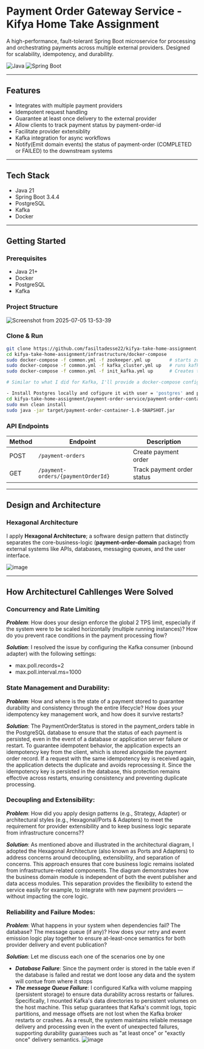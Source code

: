 # Payment Order Gateway Service - Kifya Home Take Assignment

A high-performance, fault-tolerant Spring Boot microservice for processing and orchestrating payments across multiple external providers. Designed for scalability, idempotency, and durability.

![Java](https://img.shields.io/badge/Java-21-blue.svg)
![Spring Boot](https://img.shields.io/badge/Spring--Boot-3.4.4-brightgreen)

---

## Features
- Integrates with multiple payment providers
- Idempotent request handling
- Guarantee at least once delivery to the external provider
- Allow clients to track payment status by payment-order-id
- Facilitate provider extensiblity
- Kafka integration for async workflows
- Notify(Emit domain events) the status of payment-order (COMPLETED or FAILED) to the downstream systems

---

## Tech Stack

- Java 21
- Spring Boot 3.4.4
- PostgreSQL
- Kafka
- Docker

---

## Getting Started

### Prerequisites

- Java 21+
- Docker
- PostgreSQL
- Kafka

### Project Structure
![Screenshot from 2025-07-05 13-53-39](https://github.com/user-attachments/assets/d85eb13e-1f85-409b-a20c-67afe6e9bc1a)


### Clone & Run

```bash
git clone https://github.com/fasiltadesse22/kifya-take-home-assignment.git
cd kifya-take-home-assignment/infrastructure/docker-compose
sudo docker-compose -f common.yml -f zookeeper.yml up       # starts zookeeper
sudo docker-compose -f common.yml -f kafka_cluster.yml up   # runs kafka cluster
sudo docker-compose -f common.yml -f init_kafka.yml up      # Creates the Kafka topic. This only needs to be run once.

# Similar to what I did for Kafka, I'll provide a docker-compose configuration for the 'payment-order-service' and 'Postgres'.

- Install Postgres locally and cofigure it with user = 'postgres' and password = 'admin'
cd kifya-take-home-assignment/payment-order-service/payment-order-container
sudo mvn clean install
sudo java -jar target/payment-order-container-1.0-SNAPSHOT.jar
```

### API Endpoints

| Method | Endpoint                            | Description                 |
| ------ | ----------------------------------- | --------------------------- |
| POST   | `/payment-orders`                   | Create payment order        |
| GET    | `/payment-orders/{paymentOrderId}`  | Track payment order status  |

---

## Design and Architecture

### Hexagonal Architecture
I apply **Hexagonal Architecture**; a software design pattern that distinctly separates the core-business-logic (**payment-order-domain** package) from external systems like APIs, databases, messaging queues, and the user interface.

![image](https://github.com/user-attachments/assets/492c327b-4a1a-4c45-8878-05c16fccdfdb)

---

## How Architecturel Cahllenges Were Solved

### Concurrency and Rate Limiting

***Problem***: How does your design enforce the global 2 TPS limit, especially if the system were to be scaled horizontally (multiple running instances)? How do you prevent race conditions in the payment processing flow?

***Solution***: I resolved the issue by configuring the Kafka consumer (inbound adapter) with the following settings:
- max.poll.records=2
- max.poll.interval.ms=1000

### State Management and Durability:

***Problem***: How and where is the state of a payment stored to guarantee durability and consistency through the entire lifecycle? How does your idempotency key management work, and how does it survive restarts?

***Solution***: The PaymentOrderStatus is stored in the payment_orders table in the PostgreSQL database to ensure that the status of each payment is persisted, even in the event of a database or application server failure or restart.
To guarantee idempotent behavior, the application expects an idempotency key from the client, which is stored alongside the payment order record. If a request with the same idempotency key is received again, the application detects the duplicate and avoids reprocessing it.
Since the idempotency key is persisted in the database, this protection remains effective across restarts, ensuring consistency and preventing duplicate processing.

### Decoupling and Extensibility:

***Problem***: How did you apply design patterns (e.g., Strategy, Adapter) or architectural styles (e.g., Hexagonal/Ports & Adapters) to meet the requirement for provider extensibility and to keep business logic separate from infrastructure concerns??

***Solution***: As mentioned above and illustrated in the architectural diagram, I adopted the Hexagonal Architecture (also known as Ports and Adapters) to address concerns around decoupling, extensibility, and separation of concerns. This approach ensures that core business logic remains isolated from infrastructure-related components.
The diagram demonstrates how the business domain module is independent of both the event publisher and data access modules. This separation provides the flexibility to extend the service easily for example, to integrate with new payment providers — without impacting the core logic.

### Reliability and Failure Modes:

***Problem***: What happens in your system when dependencies fail? The database? The message queue (if any)? How does your retry and event emission logic play together to ensure at-least-once semantics for both provider delivery and event publication?

***Solution***: Let me discuss each one of the scenarios one by one
- ___Database Failure___: Since the payment order is stored in the table even if the database is failed and restat we dont loose any data and the system will contue from where it stops
- ___The message Queue Failure___: I configured Kafka with volume mapping (persistent storage) to ensure data durability across restarts or failures. Specifically, I mounted Kafka's data directories to persistent volumes on the host machine.
This setup guarantees that Kafka's commit logs, topic partitions, and message offsets are not lost when the Kafka broker restarts or crashes. As a result, the system maintains reliable message delivery and processing even in the event of unexpected failures, supporting durability guarantees such as "at least once" or "exactly once" delivery semantics.
![image](https://github.com/user-attachments/assets/1ca946af-aabd-44ca-bd2e-caf2979b951c)



    



